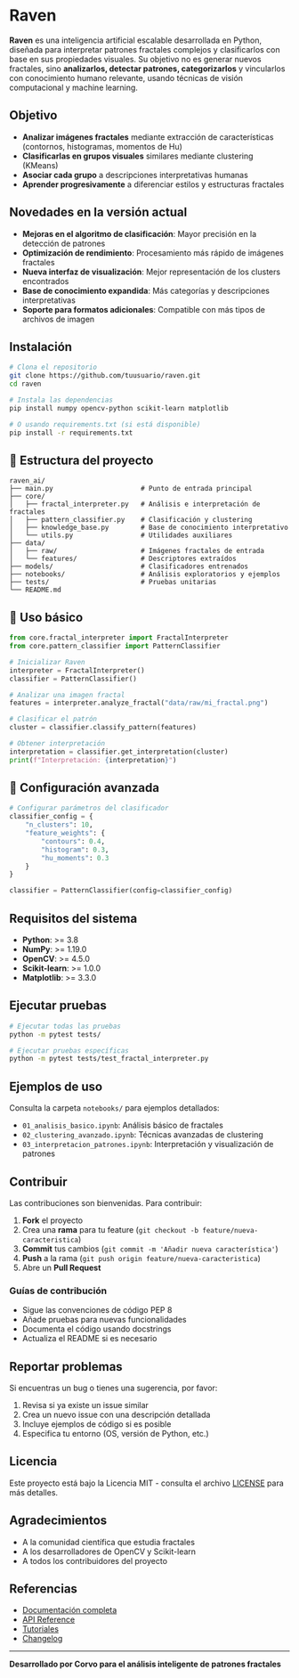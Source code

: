 # Raven

**Raven** es una inteligencia artificial escalable desarrollada en Python, diseñada para interpretar patrones fractales complejos y clasificarlos con base en sus propiedades visuales. Su objetivo no es generar nuevos fractales, sino **analizarlos, detectar patrones, categorizarlos** y vincularlos con conocimiento humano relevante, usando técnicas de visión computacional y machine learning.

##  Objetivo

- **Analizar imágenes fractales** mediante extracción de características (contornos, histogramas, momentos de Hu)
- **Clasificarlas en grupos visuales** similares mediante clustering (KMeans)
- **Asociar cada grupo** a descripciones interpretativas humanas
- **Aprender progresivamente** a diferenciar estilos y estructuras fractales

##  Novedades en la versión actual

- **Mejoras en el algoritmo de clasificación**: Mayor precisión en la detección de patrones
- **Optimización de rendimiento**: Procesamiento más rápido de imágenes fractales
- **Nueva interfaz de visualización**: Mejor representación de los clusters encontrados
- **Base de conocimiento expandida**: Más categorías y descripciones interpretativas
- **Soporte para formatos adicionales**: Compatible con más tipos de archivos de imagen

##  Instalación

```bash
# Clona el repositorio
git clone https://github.com/tuusuario/raven.git
cd raven

# Instala las dependencias
pip install numpy opencv-python scikit-learn matplotlib

# O usando requirements.txt (si está disponible)
pip install -r requirements.txt
```

## 📁 Estructura del proyecto

```
raven_ai/
├── main.py                      # Punto de entrada principal
├── core/
│   ├── fractal_interpreter.py   # Análisis e interpretación de fractales
│   ├── pattern_classifier.py    # Clasificación y clustering
│   ├── knowledge_base.py        # Base de conocimiento interpretativo
│   └── utils.py                 # Utilidades auxiliares
├── data/
│   ├── raw/                     # Imágenes fractales de entrada
│   └── features/                # Descriptores extraídos
├── models/                      # Clasificadores entrenados
├── notebooks/                   # Análisis exploratorios y ejemplos
├── tests/                       # Pruebas unitarias
└── README.md
```

## 📖 Uso básico

```python
from core.fractal_interpreter import FractalInterpreter
from core.pattern_classifier import PatternClassifier

# Inicializar Raven
interpreter = FractalInterpreter()
classifier = PatternClassifier()

# Analizar una imagen fractal
features = interpreter.analyze_fractal("data/raw/mi_fractal.png")

# Clasificar el patrón
cluster = classifier.classify_pattern(features)

# Obtener interpretación
interpretation = classifier.get_interpretation(cluster)
print(f"Interpretación: {interpretation}")
```

## 🔧 Configuración avanzada

```python
# Configurar parámetros del clasificador
classifier_config = {
    "n_clusters": 10,
    "feature_weights": {
        "contours": 0.4,
        "histogram": 0.3,
        "hu_moments": 0.3
    }
}

classifier = PatternClassifier(config=classifier_config)
```

##  Requisitos del sistema

- **Python**: >= 3.8
- **NumPy**: >= 1.19.0
- **OpenCV**: >= 4.5.0
- **Scikit-learn**: >= 1.0.0
- **Matplotlib**: >= 3.3.0

##  Ejecutar pruebas

```bash
# Ejecutar todas las pruebas
python -m pytest tests/

# Ejecutar pruebas específicas
python -m pytest tests/test_fractal_interpreter.py
```

##  Ejemplos de uso

Consulta la carpeta `notebooks/` para ejemplos detallados:

- `01_analisis_basico.ipynb`: Análisis básico de fractales
- `02_clustering_avanzado.ipynb`: Técnicas avanzadas de clustering
- `03_interpretacion_patrones.ipynb`: Interpretación y visualización de patrones

##  Contribuir

Las contribuciones son bienvenidas. Para contribuir:

1. **Fork** el proyecto
2. Crea una **rama** para tu feature (`git checkout -b feature/nueva-caracteristica`)
3. **Commit** tus cambios (`git commit -m 'Añadir nueva característica'`)
4. **Push** a la rama (`git push origin feature/nueva-caracteristica`)
5. Abre un **Pull Request**

### Guías de contribución

- Sigue las convenciones de código PEP 8
- Añade pruebas para nuevas funcionalidades
- Documenta el código usando docstrings
- Actualiza el README si es necesario

## Reportar problemas

Si encuentras un bug o tienes una sugerencia, por favor:

1. Revisa si ya existe un issue similar
2. Crea un nuevo issue con una descripción detallada
3. Incluye ejemplos de código si es posible
4. Especifica tu entorno (OS, versión de Python, etc.)

##  Licencia

Este proyecto está bajo la Licencia MIT - consulta el archivo [LICENSE](LICENSE) para más detalles.

##  Agradecimientos

- A la comunidad científica que estudia fractales
- A los desarrolladores de OpenCV y Scikit-learn
- A todos los contribuidores del proyecto

##  Referencias

- [Documentación completa](docs/)
- [API Reference](docs/api.md)
- [Tutoriales](notebooks/)
- [Changelog](CHANGELOG.md)

---

**Desarrollado por Corvo para el análisis inteligente de patrones fractales**

